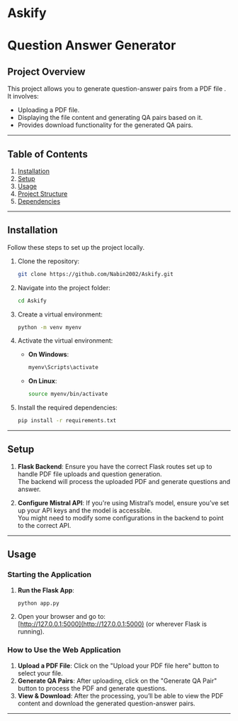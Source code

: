 # Askify
# Question Answer Generator 

## Project Overview

This project allows you to generate question-answer pairs from a PDF file . It involves:
- Uploading a PDF file.
- Displaying the file content and generating QA pairs based on it.
- Provides download functionality for the generated QA pairs.

---

## Table of Contents
1. [Installation](#installation)
2. [Setup](#setup)
3. [Usage](#usage)
4. [Project Structure](#project-structure)
5. [Dependencies](#dependencies)

---

## Installation

Follow these steps to set up the project locally.

1. Clone the repository:
    ```bash
    git clone https://github.com/Nabin2002/Askify.git
    ```

2. Navigate into the project folder:
    ```bash
    cd Askify
    ```

3. Create a virtual environment:
    ```bash
    python -m venv myenv
    ```

4. Activate the virtual environment:
    - **On Windows**:
      ```bash
      myenv\Scripts\activate
      ```
    - **On Linux**:
      ```bash
      source myenv/bin/activate
      ```

5. Install the required dependencies:
    ```bash
    pip install -r requirements.txt
    ```

---

## Setup

1. **Flask Backend**: Ensure you have the correct Flask routes set up to handle PDF file uploads and question generation.  
   The backend will process the uploaded PDF and generate questions and answer.

2. **Configure Mistral API**: If you're using Mistral’s model, ensure you’ve set up your API keys and the model is accessible.  
   You might need to modify some configurations in the backend to point to the correct API.

---

## Usage

### Starting the Application

1. **Run the Flask App**:
    ```bash
    python app.py
    ```

2. Open your browser and go to:  
   [http://127.0.0.1:5000](http://127.0.0.1:5000) (or wherever Flask is running).

### How to Use the Web Application

1. **Upload a PDF File**: Click on the "Upload your PDF file here" button to select your file.
2. **Generate QA Pairs**: After uploading, click on the "Generate QA Pair" button to process the PDF and generate questions.
3. **View & Download**: After the processing, you’ll be able to view the PDF content and download the generated question-answer pairs.

---


